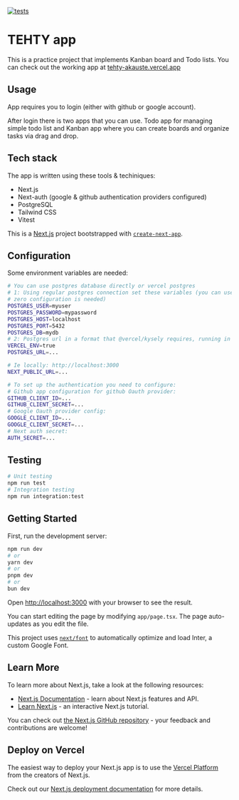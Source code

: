 [![tests](https://github.com/akauste/tehty/actions/workflows/test.yml/badge.svg)](https://github.com/akauste/tehty/actions/workflows/test.yml)

# TEHTY app

This is a practice project that implements Kanban board and Todo lists. You can check out the working app at
[tehty-akauste.vercel.app](https://tehty-akauste.vercel.app)

## Usage

App requires you to login (either with github or google account).

After login there is two apps that you can use. Todo app for managing simple todo list and Kanban app where you
can create boards and organize tasks via drag and drop.

## Tech stack

The app is written using these tools & techiniques:

- Next.js
- Next-auth (google & github authentication providers configured)
- PostgreSQL
- Tailwind CSS
- Vitest

This is a [Next.js](https://nextjs.org/) project bootstrapped with [`create-next-app`](https://github.com/vercel/next.js/tree/canary/packages/create-next-app).

## Configuration

Some environment variables are needed:

```bash
# You can use postgres database directly or vercel postgres
# 1: Using regular postgres connection set these variables (you can use docker container, with defaults and
# zero configuration is needed)
POSTGRES_USER=myuser
POSTGRES_PASSWORD=mypassword
POSTGRES_HOST=localhost
POSTGRES_PORT=5432
POSTGRES_DB=mydb
# 2: Postgres url in a format that @vercel/kysely requires, running in vercel requires just the POSTGRES_URL:
VERCEL_ENV=true
POSTGRES_URL=...

# Ie locally: http://localhost:3000
NEXT_PUBLIC_URL=...

# To set up the authentication you need to configure:
# Github app configuration for github Oauth provider:
GITHUB_CLIENT_ID=...
GITHUB_CLIENT_SECRET=...
# Google Oauth provider config:
GOOGLE_CLIENT_ID=...
GOOGLE_CLIENT_SECRET=...
# Next auth secret:
AUTH_SECRET=...
```

## Testing

```bash
# Unit testing
npm run test
# Integration testing
npm run integration:test
```

## Getting Started

First, run the development server:

```bash
npm run dev
# or
yarn dev
# or
pnpm dev
# or
bun dev
```

Open [http://localhost:3000](http://localhost:3000) with your browser to see the result.

You can start editing the page by modifying `app/page.tsx`. The page auto-updates as you edit the file.

This project uses [`next/font`](https://nextjs.org/docs/basic-features/font-optimization) to automatically optimize and load Inter, a custom Google Font.

## Learn More

To learn more about Next.js, take a look at the following resources:

- [Next.js Documentation](https://nextjs.org/docs) - learn about Next.js features and API.
- [Learn Next.js](https://nextjs.org/learn) - an interactive Next.js tutorial.

You can check out [the Next.js GitHub repository](https://github.com/vercel/next.js/) - your feedback and contributions are welcome!

## Deploy on Vercel

The easiest way to deploy your Next.js app is to use the [Vercel Platform](https://vercel.com/new?utm_medium=default-template&filter=next.js&utm_source=create-next-app&utm_campaign=create-next-app-readme) from the creators of Next.js.

Check out our [Next.js deployment documentation](https://nextjs.org/docs/deployment) for more details.

